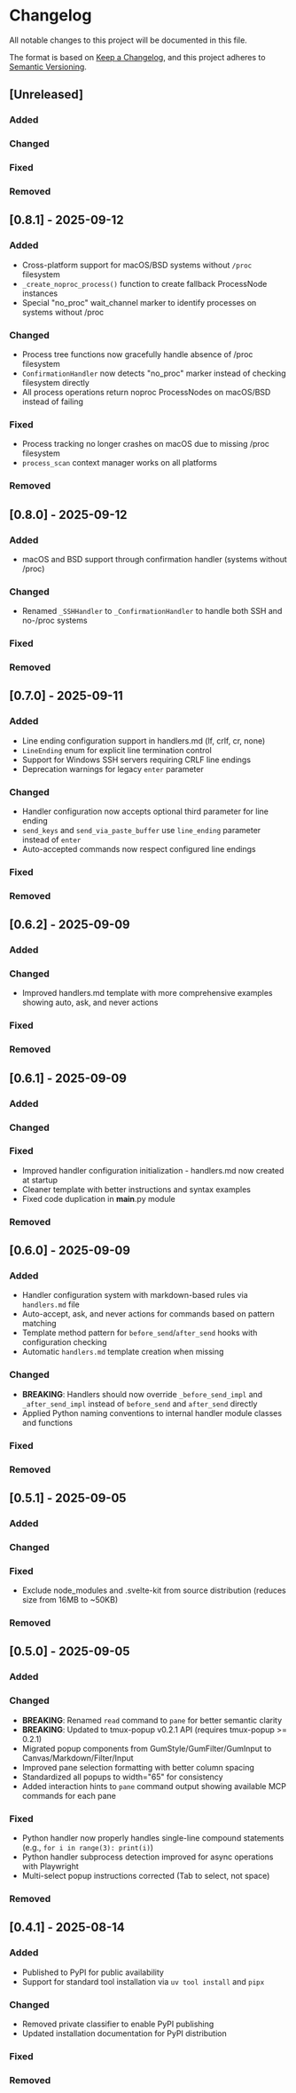 # Changelog

All notable changes to this project will be documented in this file.

The format is based on [Keep a Changelog](https://keepachangelog.com/en/1.1.0/),
and this project adheres to [Semantic Versioning](https://semver.org/spec/v2.0.0.html).

## [Unreleased]

### Added

### Changed

### Fixed

### Removed

## [0.8.1] - 2025-09-12

### Added
- Cross-platform support for macOS/BSD systems without `/proc` filesystem
- `_create_noproc_process()` function to create fallback ProcessNode instances
- Special "no_proc" wait_channel marker to identify processes on systems without /proc

### Changed
- Process tree functions now gracefully handle absence of /proc filesystem
- `ConfirmationHandler` now detects "no_proc" marker instead of checking filesystem directly
- All process operations return noproc ProcessNodes on macOS/BSD instead of failing

### Fixed
- Process tracking no longer crashes on macOS due to missing /proc filesystem
- `process_scan` context manager works on all platforms

### Removed

## [0.8.0] - 2025-09-12

### Added
- macOS and BSD support through confirmation handler (systems without /proc)

### Changed
- Renamed `_SSHHandler` to `_ConfirmationHandler` to handle both SSH and no-/proc systems

### Fixed

### Removed

## [0.7.0] - 2025-09-11

### Added
- Line ending configuration support in handlers.md (lf, crlf, cr, none)
- `LineEnding` enum for explicit line termination control
- Support for Windows SSH servers requiring CRLF line endings
- Deprecation warnings for legacy `enter` parameter

### Changed
- Handler configuration now accepts optional third parameter for line ending
- `send_keys` and `send_via_paste_buffer` use `line_ending` parameter instead of `enter`
- Auto-accepted commands now respect configured line endings

### Fixed

### Removed

## [0.6.2] - 2025-09-09

### Added

### Changed
- Improved handlers.md template with more comprehensive examples showing auto, ask, and never actions

### Fixed

### Removed

## [0.6.1] - 2025-09-09

### Added

### Changed

### Fixed
- Improved handler configuration initialization - handlers.md now created at startup
- Cleaner template with better instructions and syntax examples
- Fixed code duplication in __main__.py module

### Removed

## [0.6.0] - 2025-09-09

### Added
- Handler configuration system with markdown-based rules via `handlers.md` file
- Auto-accept, ask, and never actions for commands based on pattern matching
- Template method pattern for `before_send`/`after_send` hooks with configuration checking
- Automatic `handlers.md` template creation when missing

### Changed
- **BREAKING**: Handlers should now override `_before_send_impl` and `_after_send_impl` instead of `before_send` and `after_send` directly
- Applied Python naming conventions to internal handler module classes and functions

### Fixed

### Removed

## [0.5.1] - 2025-09-05

### Added

### Changed

### Fixed
- Exclude node_modules and .svelte-kit from source distribution (reduces size from 16MB to ~50KB)

### Removed

## [0.5.0] - 2025-09-05

### Added

### Changed
- **BREAKING**: Renamed `read` command to `pane` for better semantic clarity
- **BREAKING**: Updated to tmux-popup v0.2.1 API (requires tmux-popup >= 0.2.1)
- Migrated popup components from GumStyle/GumFilter/GumInput to Canvas/Markdown/Filter/Input
- Improved pane selection formatting with better column spacing
- Standardized all popups to width="65" for consistency
- Added interaction hints to `pane` command output showing available MCP commands for each pane

### Fixed
- Python handler now properly handles single-line compound statements (e.g., `for i in range(3): print(i)`)
- Python handler subprocess detection improved for async operations with Playwright
- Multi-select popup instructions corrected (Tab to select, not space)

### Removed

## [0.4.1] - 2025-08-14

### Added
- Published to PyPI for public availability
- Support for standard tool installation via `uv tool install` and `pipx`

### Changed
- Removed private classifier to enable PyPI publishing
- Updated installation documentation for PyPI distribution

### Fixed
<!-- Example: - Memory leak in worker process -->
<!-- Example: - Incorrect handling of UTF-8 file names -->

### Removed
<!-- Example: - Deprecated legacy API endpoints -->
<!-- Example: - Support for Python 3.7 -->

<!-- 
When you run 'relkit bump', the [Unreleased] section will automatically 
become the new version section. Make sure to add your changes above!
-->
